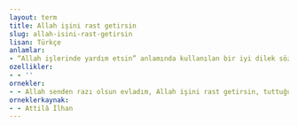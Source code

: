 ```yaml
---
layout: term
title: Allah işini rast getirsin
slug: allah-isini-rast-getirsin
lisan: Türkçe
anlamlar:
- “Allah işlerinde yardım etsin” anlamında kullanılan bir iyi dilek sözü
ozellikler:
- - ''
ornekler:
- - Allah senden razı olsun evladım, Allah işini rast getirsin, tuttuğunu altın etsin, her iki dünyada bir dediğin iki olmasın.
orneklerkaynak:
- - Attilâ İlhan
---
```

